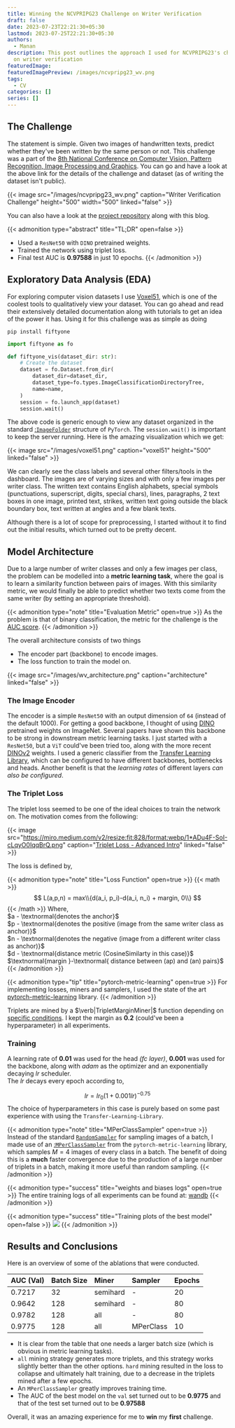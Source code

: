 ```yaml
---
title: Winning the NCVPRIPG23 Challenge on Writer Verification
draft: false
date: 2023-07-23T22:21:30+05:30
lastmod: 2023-07-25T22:21:30+05:30
authors:
  - Manan
description: This post outlines the approach I used for NCVPRIPG23's challenge
  on writer verification
featuredImage: 
featuredImagePreview: /images/ncvpripg23_wv.png
tags:
  - CV
categories: []
series: []
---
```

<!--more-->
## The Challenge
The statement is simple. Given two images of handwritten texts, predict whether they've been written by the same person or not. This challenge was a part of the [8th National Conference on Computer Vision, Pattern Recognition, Image Processing and Graphics](https://vl2g.github.io/challenges/wv2023). You can go and have a look at the above link for the details of the challenge and dataset (as of writing the dataset isn't public).  

{{< image src="/images/ncvpripg23_wv.png" caption="Writer Verification Challenge" height="500" width="500" linked="false" >}}

You can also have a look at the [project repository](https://github.com/cs-mshah/NCVPRIPG2023_Writer_Verification) along with this blog.


{{< admonition type="abstract" title="TL;DR" open=false >}}
- Used a `ResNet50` with `DINO` pretrained weights.
- Trained the network using triplet loss.
- Final test AUC is **0.97588** in just 10 epochs.
{{< /admonition >}}

## Exploratory Data Analysis (EDA)
For exploring computer vision datasets I use [Voxel51](https://docs.voxel51.com/), which is one of the coolest tools to qualitatively view your dataset. You can go ahead and read their extensively detailed documentation along with tutorials to get an idea of the power it has. Using it for this challenge was as simple as doing

`pip install fiftyone`

```python
import fiftyone as fo

def fiftyone_vis(dataset_dir: str):
    # Create the dataset
    dataset = fo.Dataset.from_dir(
        dataset_dir=dataset_dir,
        dataset_type=fo.types.ImageClassificationDirectoryTree,
        name=name,
    )
    session = fo.launch_app(dataset)
    session.wait()
```

The above code is generic enough to view any dataset organized in the standard [:`ImageFolder`](https://pytorch.org/vision/stable/generated/torchvision.datasets.ImageFolder.html#imagefolder) structure of `PyTorch`. The `session.wait()` is important to keep the server running. Here is the amazing visualization which we get:

{{< image src="/images/voxel51.png" caption="voxel51" height="500" linked="false" >}}

We can clearly see the class labels and several other filters/tools in the dashboard. The images are of varying sizes and with only a few images per writer class. The written text contains English alphabets, special symbols (punctuations, superscript, digits, special chars), lines, paragraphs, 2 text boxes in one image, printed text, strikes, written text going outside the black boundary box, text written at angles and a few blank texts.  

Although there is a lot of scope for preprocessing, I started without it to find out the initial results, which turned out to be pretty decent.
## Model Architecture
Due to a large number of writer classes and only a few images per class, the problem can be modelled into a **metric learning task**, where the goal is to learn a similarity function between pairs of images. With this similarity metric, we would finally be able to predict whether two texts come from the same writer (by setting an appropriate threshold).  

{{< admonition type="note" title="Evaluation Metric" open=true >}}
As the problem is that of binary classification, the metric for the challenge is the [AUC score](https://analyticsindiamag.com/complete-guide-to-understanding-roc-curves/).
{{< /admonition >}}

The overall architecture consists of two things
- The encoder part (backbone) to encode images.
- The loss function to train the model on.

{{< image src="/images/wv_architecture.png" caption="architecture" linked="false" >}}
### The Image Encoder
The encoder is a simple `ResNet50` with an output dimension of `64` (instead of the default 1000). For getting a good backbone, I thought of using [DINO](https://github.com/facebookresearch/dino) pretrained weights on ImageNet. Several papers have shown this backbone to be strong in downstream metric learning tasks. I just started with a `ResNet50`, but a `ViT` could've been tried too, along with the more recent [DINOv2](https://github.com/facebookresearch/dinov2) weights. I used a generic classifier from the [Transfer Learning Library](https://github.com/thuml/Transfer-Learning-Library/blob/master/tllib/modules/classifier.py), which can be configured to have different backbones, bottlenecks and heads. Another benefit is that the *learning rates* of different layers *can also be configured*.

### The Triplet Loss
The triplet loss seemed to be one of the ideal choices to train the network on. The motivation comes from the following:

{{< image src="https://miro.medium.com/v2/resize:fit:828/format:webp/1*ADu4F-SoI-cLqyO0IqqBrQ.png" caption="[Triplet Loss - Advanced Intro](https://towardsdatascience.com/triplet-loss-advanced-intro-49a07b7d8905)" linked="false" >}}

The loss is defined by,

{{< admonition type="note" title="Loss Function" open=true >}}
{{< math >}}
$$
    L(a,p,n) = max\\{d(a_i, p_i)-d(a_i, n_i) + margin, 0\\}
$$
{{< /math >}}
Where,  
$a - \textnormal{denotes the anchor}$  
$p - \textnormal{denotes the positive (image from the same writer class as anchor)}$  
$n - \textnormal{denotes the negative (image from a different writer class as anchor)}$  
$d - \textnormal{distance metric (CosineSimilarty in this case)}$  
$\textnormal{margin }-\textnormal{ distance between (ap) and (an) pairs}$
{{< /admonition >}}

{{< admonition type="tip" title="pytorch-metric-learning" open=true >}}
For implementing losses, miners and samplers, I used the state of the art [pytorch-metric-learning](https://github.com/KevinMusgrave/pytorch-metric-learning) library.
{{< /admonition >}}

Triplets are mined by a $\verb|TripletMarginMiner|$ function depending on [specific conditions](https://kevinmusgrave.github.io/pytorch-metric-learning/miners/\#tripletmarginminer). I kept the margin as **0.2** (could've been a hyperparameter) in all experiments.

### Training

A learning rate of **0.01** was used for the head *(fc layer)*, **0.001** was used for the backbone, along with *adam* as the optimizer and an exponentially decaying $lr$ scheduler.  
The $lr$ decays every epoch according to,

$$lr = lr_0(1 + 0.001lr)^{-0.75}$$
The choice of hyperparameters in this case is purely based on some past experience with using the `Transfer-Learning-Library`.

{{< admonition type="note" title="MPerClassSampler" open=true >}}
Instead of the standard [`RandomSampler`](https://pytorch.org/docs/stable/data.html#torch.utils.data.RandomSampler) for sampling images of a batch, I made use of an [:`MPerClassSampler`](https://kevinmusgrave.github.io/pytorch-metric-learning/samplers/#mperclasssampler) from the `pytorch-metric-learning` library, which samples $M=4$ images of every class in a batch. The benefit of doing this is a **much** faster convergence due to the production of a large number of triplets in a batch, making it more useful than random sampling.
{{< /admonition >}}

{{< admonition type="success" title="weights and biases logs" open=true >}}
The entire training logs of all experiments can be found at: [wandb](https://wandb.ai/manan-shah/NCVPRIPG23-Writer-Verification?workspace=user-manan-shah)
{{< /admonition >}}

{{< admonition type="success" title="Training plots of the best model" open=false >}}
![](https://i.imgur.com/6fEOyWh.png)
{{< /admonition >}}

## Results and Conclusions
Here is an overview of some of the ablations that were conducted.

|AUC (Val)|Batch Size|Miner|Sampler|Epochs|
|:--|:--|:--|:--|:--|
|0.7217 |32|semihard|-|20|
|0.9642 |128|semihard|-|80|
|0.9782|128|all|-|80|
|0.9775 |128|all|MPerClass|10|

- It is clear from the table that one needs a larger batch size (which is obvious in metric learning tasks).
- `all` mining strategy generates more triplets, and this strategy works slightly better than the other options. `hard` mining resulted in the loss to collapse and ultimately halt training, due to a decrease in the triplets mined after a few epochs.
- An `MPerClassSampler` greatly improves training time.
- The AUC of the best model on the `val` set turned out to be **0.9775** and that of the test set turned out to be **0.97588**

Overall, it was an amazing experience for me to **win** my **first** challenge.